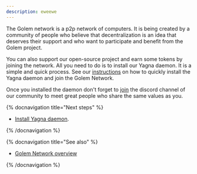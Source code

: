```yaml
---
description: eweewe
---
```


The Golem network is a p2p network of computers. It is being created by a community of people who believe that decentralization is an idea that deserves their support and who want to participate and benefit from the Golem project.

You can also support our open-source project and earn some tokens by joining the network. All you need to do is to install our Yagna daemon. It is a simple and quick process. See our [instructions](/docs/providers/provider-installation) on how to quickly install the Yagna daemon and join the Golem Network.

Once you installed the daemon don't forget to [join](https://chat.golem.network/) the discord channel of our community to meet great people who share the same values as you.

{% docnavigation title="Next steps" %}

- [Install Yagna daemon](/docs/providers/provider-installation).

{% /docnavigation %}

{% docnavigation title="See also" %}

- [Golem Network overview](/docs/golem/overview)

{% /docnavigation %}




